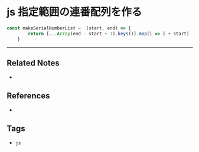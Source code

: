 # js 指定範囲の連番配列を作る
```js
const makeSerialNumberList =  (start, end) => {  
		return [...Array(end - start + 1).keys()].map(i => i + start)  
	}
```

---
## Related Notes
- 

## References
- 

## Tags
- `js` 